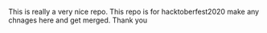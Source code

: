 
This is really a very nice repo.
This repo is for hacktoberfest2020
make any chnages here and get merged.
Thank you
